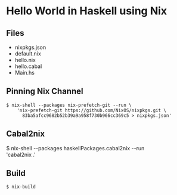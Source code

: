 # Hello World in Haskell using Nix

## Files
-   nixpkgs.json
-   default.nix
-   hello.nix
-   hello.cabal
-   Main.hs

## Pinning Nix Channel
    $ nix-shell --packages nix-prefetch-git --run \
        'nix-prefetch-git https://github.com/NixOS/nixpkgs.git \
          83ba5afcc9682b52b39a9a958f730b966cc369c5 > nixpkgs.json'

## Cabal2nix
  $ nix-shell --packages haskellPackages.cabal2nix --run \
      'cabal2nix .'

## Build
    $ nix-build
